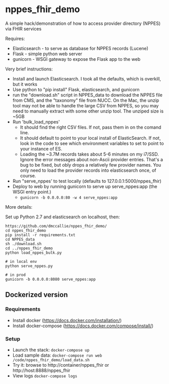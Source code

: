 # nppes_fhir_demo
A simple hack/demonstration of how to access provider directory (NPPES) via FHIR services

Requires:
- Elasticsearch - to serve as database for NPPES records (Lucene)
- Flask - simple python web server
- gunicorn - WSGI gateway to expose the Flask app to the web


Very brief instructions:
- Install and launch Elasticsearch. I took all the defaults, which is overkill, but it works
- Use python to "pip install" Flask, elasticsearch, and gunicorn
- run the "download.sh" script in NPPES_data to download the NPPES file from CMS, and the "taxonomy" file from NUCC. On the Mac, the unzip tool may not be able to handle the large CSV from NPPES, so you may need to manually extract with some other unzip tool. The unziped size is ~5GB
- Run 'bulk_load_nppes'
  - It should find the right CSV files.  If not, pass them in on the comand line.
  - It should default to point to your local install of ElasticSearch. If not, look in the code to see which environment variables to set to point to your instance of ES.
  - Loading the ~3.7M records takes about 5-6 minutes on my i7/SSD. Ignore the error messages about non-Ascii provider entries. That's a bug to be fixed, but obly drops a relatively few provider names. You only need to load the provider records into elasticsearch once, of course.
- Run "serve_nppes' to test locally (defaults to 127.0.0.1:5000/nppes_fhir)
- Deploy to web by running gunicorn to serve up serve_nppes:app (the WSGI entry point.)
  - `gunicorn -b 0.0.0.0:80 -w 4 serve_nppes:app` 


More details:

Set up Python 2.7 and elasticsearch on localhost, then:

```
https://github.com/dmccallie/nppes_fhir_demo/
cd nppes_fhir_demo
pip install -r requirements.txt
cd NPPES_data
sh ./download.sh
cd ../nppes_fhir_demo
python load_nppes_bulk.py

# in local env
python serve_nppes.py

# in prod
gunicorn -b 0.0.0.0:8080 serve_nppes:app
```

## Dockerized version

### Requirements

 * Install docker (https://docs.docker.com/installation/)
 * Install docker-compose (https://docs.docker.com/compose/install/)

### Setup

 * Launch the stack: `docker-compose up`
 * Load sample data: `docker-compose run web /code/nppes_fhir_demo/load_data.sh`
 * Try it: browse to http://container/nppes_fhir or http://host:8888/nppes_fhir
 * View logs `docker-compose logs`
